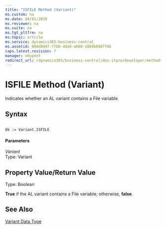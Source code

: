 ```yaml
---
title: "ISFILE Method (Variant)"
ms.custom: na
ms.date: 04/01/2019
ms.reviewer: na
ms.suite: na
ms.tgt_pltfrm: na
ms.topic: article
ms.service: dynamics365-business-central
ms.assetid: 080d8097-77b0-4da9-a660-1889b0987f4b
caps.latest.revision: 7
manager: edupont
redirect_url: /dynamics365/business-central/dev-itpro/developer/methods-auto/library
---
```


 

# ISFILE Method (Variant)
Indicates whether an AL variant contains a File variable.  
  
## Syntax  
  
```  
  
Ok := Variant.ISFILE  
```  
  
#### Parameters  
 *Variant*  
 Type: Variant  
  
## Property Value/Return Value  
 Type: Boolean  
  
 **True** if the AL variant contains a File variable; otherwise, **false**.  
  
## See Also  
 [Variant Data Type](../datatypes/devenv-Variant-Data-Type.md)